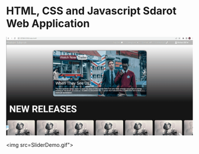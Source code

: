 # HTML, CSS and Javascript Sdarot Web Application

<img src="navbar_slideshowDemo.gif">

<img src=SliderDemo.gif">

